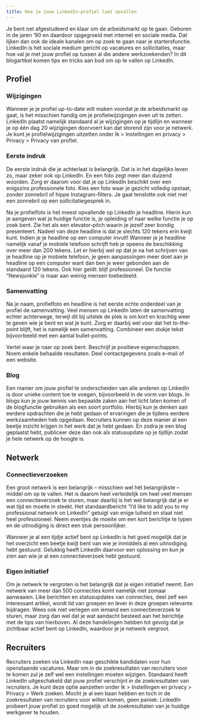 ```yaml
---
title: Hoe je jouw LinkedIn-profiel laat opvallen 
---
```


Je bent net afgestudeerd en klaar om de arbeidsmarkt op te gaan. Geboren in de jaren ‘90 en daardoor opgegroeid met internet en sociale media. Dat lijken dan ook de ideale kanalen om op zoek te gaan naar je startersfunctie. LinkedIn is hét sociale medium gericht op vacatures en sollicitaties, maar hoe val je met jouw profiel op tussen al die andere werkzoekenden? In dit blogartikel komen tips en tricks aan bod om op te vallen op LinkedIn.

## Profiel

### Wijzigingen

Wanneer je je profiel up-to-date wilt maken voordat je de arbeidsmarkt op gaat, is het misschien handig om je profielwijzigingen even uit te zetten. LinkedIn plaatst namelijk standaard al je wijzigingen op je tijdlijn en wanneer je op één dag 20 wijzigingen doorvoert kan dat storend zijn voor je netwerk. Je kunt je profielwijzigingen uitzetten onder Ik > Instellingen en privacy > Privacy > Privacy van profiel.

### Eerste indruk

De eerste indruk die je achterlaat is belangrijk. Dat is in het dagelijks leven zo, maar zeker ook op LinkedIn. En een foto zegt meer dan duizend woorden. Zorg er daarom voor dat je op LinkedIn beschikt over een enigszins professionele foto. Kies een foto waar je gezicht volledig opstaat, zonder zonnebril of hippe Instagram-filters. Je gaat tenslotte ook niet met een zonnebril op een sollicitatiegesprek in.  

Na je profielfoto is het meest opvallende op LinkedIn je headline. Hierin kun je aangeven wat je huidige functie is, je opleiding of naar welke functie je op zoek bent. Zie het als een elevator-pitch waarin je jezelf zeer bondig presenteert. Nadeel van deze headline is dat je slechts 120 tekens erin kwijt kunt. Indien je je headline op een computer invult! Wanneer je je headline namelijk vanaf je mobiele telefoon schrijft heb je opeens de beschikking over meer dan 200 tekens. Let er hierbij wel op dat je na het schrijven van je headline op je mobiele telefoon, je geen aanpassingen meer doet aan je headline op een computer want dan ben je weer gebonden aan de standaard 120 tekens. Ook hier geldt: blijf professioneel. De functie “Newsjunkie” is maar aan weinig mensen toebedeeld.

### Samenvatting

Na je naam, profielfoto en headline is het eerste echte onderdeel van je profiel de samenvatting. Veel mensen op LinkedIn laten de samenvatting echter achterwege, terwijl dit bij uitstek de plek is om kort en krachtig weer te geven wie je bent en wat je kunt. Zorg er daarbij wel voor dat het to-the-point blijft, het is namelijk een samenvatting. Combineer een stukje tekst bijvoorbeeld met een aantal bullet-points.  

Vertel waar je naar op zoek bent.
Beschrijf je positieve eigenschappen.
Noem enkele behaalde resultaten.
Deel contactgegevens zoals e-mail of een website.

### Blog

Een manier om jouw profiel te onderscheiden van alle anderen op LinkedIn is door unieke content toe te voegen, bijvoorbeeld in de vorm van blogs. In blogs kun je jouw kennis van bepaalde zaken aan het licht laten komen of de blogfunctie gebruiken als een soort portfolio. Hierbij kun je denken aan eerdere opdrachten die je hebt gedaan of ervaringen die je tijdens eerdere werkzaamheden heb opgedaan. Recruiters kunnen op deze manier al een beetje inzicht krijgen in het werk dat je hebt gedaan. En zodra je een blog geplaatst hebt, publiceer deze dan ook als statusupdate op je tijdlijn zodat je hele netwerk op de hoogte is.

## Netwerk

### Connectieverzoeken

Een groot netwerk is een belangrijk – misschien wel hét belangrijkste – middel om op te vallen. Het is daarom heel verleidelijk om heel veel mensen een connectieverzoek te sturen, maar daarbij is het wel belangrijk dat je er wat tijd en moeite in steekt. Het standaardbericht “I’d like to add you to my professional network on LinkedIn” getuigt van enige luiheid en staat niet heel professioneel. Neem eventjes de moeite om een kort berichtje te typen en de uitnodiging is direct een stuk persoonlijker.  

Wanneer je al een tijdje actief bent op LinkedIn is het goed mogelijk dat je het overzicht een beetje kwijt bent van wie je inmiddels al een uitnodiging hebt gestuurd. Gelukkig heeft LinkedIn daarvoor een oplossing en kun je zien aan wie je al een connectieverzoek hebt gestuurd.

### Eigen initiatief

Om je netwerk te vergroten is het belangrijk dat je eigen initiatief neemt. Een netwerk van meer dan 500 connecties komt namelijk niet zomaar aanwaaien. Like berichten en statusupdates van connecties, deel zelf een interessant artikel, wordt lid van groepen en lever in deze groepen relevante bijdragen. Wees ook niet verlegen om iemand een connectieverzoek te sturen, maar zorg dan wel dat je wat aandacht besteed aan het berichtje met de tips van hierboven. Al deze handelingen hebben tot gevolg dat je zichtbaar actief bent op LinkedIn, waardoor je je netwerk vergroot.

## Recruiters

Recruiters zoeken via LinkedIn naar geschikte kandidaten voor hun openstaande vacatures. Maar om in de zoekresultaten van recruiters voor te komen zul je zelf wel een instellingen moeten wijzigen. Standaard heeft LinkedIn uitgeschakeld dat jouw profiel verschijnt in de zoekresultaten van recruiters. Je kunt deze optie aanzetten onder Ik > Instellingen en privacy > Privacy > Werk zoeken. Mocht je al een baan hebben en toch in de zoekresultaten van recruiters voor willen komen, geen paniek: LinkedIn probeert jouw profiel zo goed mogelijk uit de zoekresultaten van je huidige werkgever te houden.
